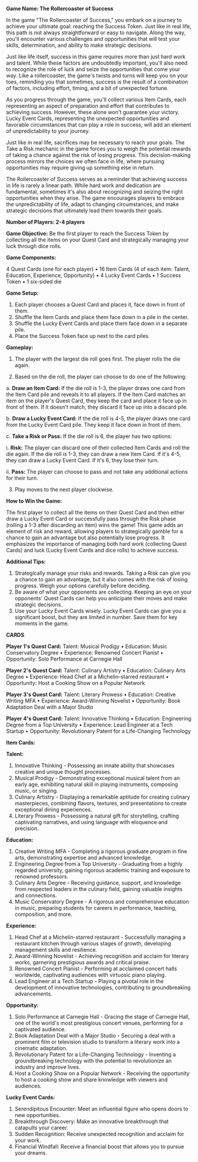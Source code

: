 **Game Name: The Rollercoaster of Success**

In the game "The Rollercoaster of Success," you embark on a journey to achieve your ultimate goal: reaching the Success Token. Just like in real life, this path is not always straightforward or easy to navigate. Along the way, you'll encounter various challenges and opportunities that will test your skills, determination, and ability to make strategic decisions.

Just like life itself, success in this game requires more than just hard work and talent. While these factors are undoubtedly important, you'll also need to recognize the role of luck and seize the opportunities that come your way. Like a rollercoaster, the game's twists and turns will keep you on your toes, reminding you that sometimes, success is the result of a combination of factors, including effort, timing, and a bit of unexpected fortune.

As you progress through the game, you'll collect various Item Cards, each representing an aspect of preparation and effort that contributes to achieving success. However, these alone won't guarantee your victory. Lucky Event Cards, representing the unexpected opportunities and favorable circumstances that can play a role in success, will add an element of unpredictability to your journey.

Just like in real life, sacrifices may be necessary to reach your goals. The Take a Risk mechanic in the game forces you to weigh the potential rewards of taking a chance against the risk of losing progress. This decision-making process mirrors the choices we often face in life, where pursuing opportunities may require giving up something else in return.

The Rollercoaster of Success serves as a reminder that achieving success in life is rarely a linear path. While hard work and dedication are fundamental, sometimes it's also about recognizing and seizing the right opportunities when they arise. The game encourages players to embrace the unpredictability of life, adapt to changing circumstances, and make strategic decisions that ultimately lead them towards their goals.


**Number of Players: 2-4 players**

**Game Objective:** Be the first player to reach the Success Token by collecting all the items on your Quest Card and strategically managing your luck through dice rolls.

**Game Components:**

4 Quest Cards (one for each player)
•	16 Item Cards (4 of each item: Talent, Education, Experience, Opportunity)
•	4 Lucky Event Cards
•	1 Success Token
•	1 six-sided die

**Game Setup:**

1.	Each player chooses a Quest Card and places it, face down in front of them.
2.	Shuffle the Item Cards and place them face down in a pile in the center.
3.	Shuffle the Lucky Event Cards and place them face down in a separate pile.
4.	Place the Success Token face up next to the card piles.

**Gameplay:**

1.	The player with the largest die roll goes first. The player rolls the die again.

2.	Based on the die roll, the player can choose to do one of the following:

a. **Draw an Item Card:** If the die roll is 1-3, the player draws one card from the Item Card pile and reveals it to all players. If the Item Card matches an item on the player's Quest Card, they keep the card and place it face up in front of them. If it doesn't match, they discard it face up into a discard pile.

b. **Draw a Lucky Event Card:** If the die roll is 4-5, the player draws one card from the Lucky Event Card pile. They keep it face down in front of them.

c. **Take a Risk or Pass:** If the die roll is 6, the player has two options:

i. **Risk:** The player can discard one of their collected Item Cards and roll the die again. If the die roll is 1-3, they can draw a new Item Card. If it's 4-5, they can draw a Lucky Event Card. If it's 6, they lose their turn.

ii. **Pass:** The player can choose to pass and not take any additional actions for their turn.

3.	Play moves to the next player clockwise.


**How to Win the Game:**

The first player to collect all the items on their Quest Card and then either draw a Lucky Event Card or successfully pass through the Risk phase (rolling a 1-3 after discarding an item) wins the game! This game adds an element of risk and reward, allowing players to strategically gamble for a chance to gain an advantage but also potentially lose progress. It emphasizes the importance of managing both hard work (collecting Quest Cards) and luck (Lucky Event Cards and dice rolls) to achieve success.

**Additional Tips:**

1. Strategically manage your risks and rewards. Taking a Risk can give you a chance to gain an advantage, but it also comes with the risk of losing progress. Weigh your options carefully before deciding.
2. Be aware of what your opponents are collecting. Keeping an eye on your opponents' Quest Cards can help you anticipate their moves and make strategic decisions.
3. Use your Lucky Event Cards wisely. Lucky Event Cards can give you a significant boost, but they are limited in number. Save them for key moments in the game.


**CARDS**

**Player 1's Quest Card:**
Talent: Musical Prodigy
•	Education: Music Conservatory Degree
•	Experience: Renowned Concert Pianist
•	Opportunity: Solo Performance at Carnegie Hall

**Player 2's Quest Card:**
Talent: Culinary Artistry
•	Education: Culinary Arts Degree
•	Experience: Head Chef at a Michelin-starred restaurant
•	Opportunity: Host a Cooking Show on a Popular Network

**Player 3's Quest Card:**
Talent: Literary Prowess
•	Education: Creative Writing MFA
•	Experience: Award-Winning Novelist
•	Opportunity: Book Adaptation Deal with a Major Studio

**Player 4's Quest Card:**
Talent: Innovative Thinking
•	Education: Engineering Degree from a Top University
•	Experience: Lead Engineer at a Tech Startup
•	Opportunity: Revolutionary Patent for a Life-Changing Technology

**Item Cards:**

**Talent:**

1.	Innovative Thinking - Possessing an innate ability that showcases creative and unique thought processes.
2.	Musical Prodigy - Demonstrating exceptional musical talent from an early age, exhibiting natural skill in playing instruments, composing music, or singing.
3.	Culinary Artistry - Displaying a remarkable aptitude for creating culinary masterpieces, combining flavors, textures, and presentations to create exceptional dining experiences.
4.	Literary Prowess - Possessing a natural gift for storytelling, crafting captivating narratives, and using language with eloquence and precision.

**Education:**

1.	Creative Writing MFA - Completing a rigorous graduate program in fine arts, demonstrating expertise and advanced knowledge.
2.	Engineering Degree from a Top University - Graduating from a highly regarded university, gaining rigorous academic training and exposure to renowned professors.
3.	Culinary Arts Degree - Receiving guidance, support, and knowledge from respected leaders in the culinary field, gaining valuable insights and connections.
4.	Music Conservatory Degree - A rigorous and comprehensive education in music, preparing students for careers in performance, teaching, composition, and more.

**Experience:**

1.	Head Chef at a Michelin-starred restaurant - Successfully managing a restaurant kitchen through various stages of growth, developing management skills and resilience.
2.	Award-Winning Novelist - Achieving recognition and acclaim for literary works, garnering prestigious awards and critical praise.
3.	Renowned Concert Pianist - Performing at acclaimed concert halls worldwide, captivating audiences with virtuosic piano playing.
4.	Lead Engineer at a Tech Startup - Playing a pivotal role in the development of innovative technologies, contributing to groundbreaking advancements.
   
**Opportunity:**

1.	Solo Performance at Carnegie Hall - Gracing the stage of Carnegie Hall, one of the world's most prestigious concert venues, performing for a captivated audience.
2.	Book Adaptation Deal with a Major Studio - Securing a deal with a prominent film or television studio to transform a literary work into a cinematic adaptation.
3.	Revolutionary Patent for a Life-Changing Technology - Inventing a groundbreaking technology with the potential to revolutionize an industry and improve lives.
4.	Host a Cooking Show on a Popular Network - Receiving the opportunity to host a cooking show and share knowledge with viewers and audiences.

**Lucky Event Cards:**

1. Serendipitous Encounter: Meet an influential figure who opens doors to new opportunities.
2. Breakthrough Discovery: Make an innovative breakthrough that catapults your career.
3. Sudden Recognition: Receive unexpected recognition and acclaim for your work.
4. Financial Windfall: Receive a financial boost that allows you to pursue your dreams.

